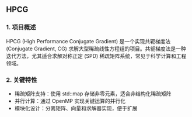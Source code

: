 ## HPCG

### 1. 项目概述
HPCG (High Performance Conjugate Gradient) 是一个实现共轭梯度法 (Conjugate Gradient, CG) 求解大型稀疏线性方程组的项目。共轭梯度法是一种迭代方法，尤其适合求解对称正定 (SPD) 稀疏矩阵系统，常见于科学计算和工程领域。

### 2. 关键特性
- 稀疏矩阵支持：使用 std::map 存储非零元素，适合非结构化稀疏矩阵
- 并行计算：通过 OpenMP 实现关键运算的并行化
- 模块化设计：分离矩阵、向量和求解器实现，便于扩展
